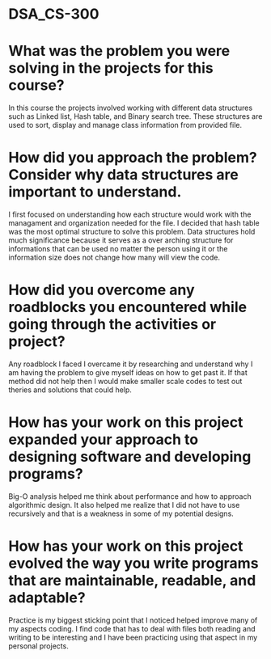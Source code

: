# DSA_CS-300

# What was the problem you were solving in the projects for this course?

In this course the projects involved working with different data structures such as Linked list, Hash table, and Binary search tree. These structures are used to sort, display and manage class information from provided file.

# How did you approach the problem? Consider why data structures are important to understand.

I first focused on understanding how each structure would work with the managament and organization needed for the file. I decided that hash table was the most optimal structure to solve this problem. Data structures hold much significance because it serves as a over arching structure for informations that can be used no matter the person using it or the information size does not change how many will view the code.

# How did you overcome any roadblocks you encountered while going through the activities or project?

Any roadblock I faced I overcame it by researching and understand why I am having the problem to give myself ideas on how to get past it. If that method did not help then I would make smaller scale codes to test out theries and solutions that could help.

# How has your work on this project expanded your approach to designing software and developing programs?

Big-O analysis helped me think about performance and how to approach algorithmic design. It also helped me realize that I 
did not have to use recursively and that is a weakness in some of my potential designs.

# How has your work on this project evolved the way you write programs that are maintainable, readable, and adaptable?

Practice is my biggest sticking point that I noticed helped improve many of my aspects coding. I find code that has to deal with files both reading and writing to be interesting and I have been practicing using that aspect in my personal projects.
